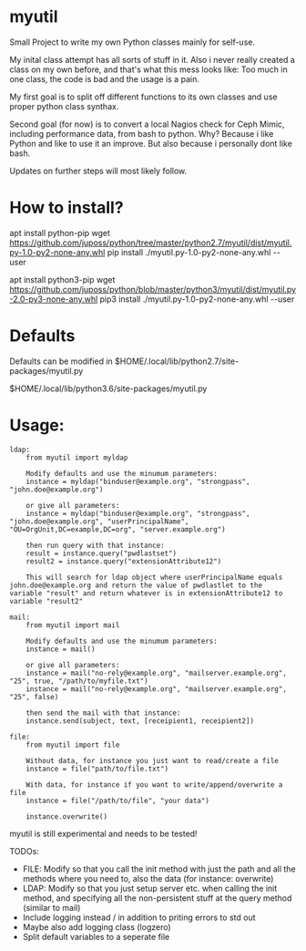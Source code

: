 # myutil
Small Project to write my own Python classes mainly for self-use.

My inital class attempt has all sorts of stuff in it.
Also i never really created a class on my own before, and that's what this mess looks like:
Too much in one class, the code is bad and the usage is a pain.

My first goal is to split off different functions to its own classes and use proper python class synthax.

Second goal (for now) is to convert a local Nagios check for Ceph Mimic, including performance data, from bash to python.
Why? Because i like Python and like to use it an improve. But also because i personally dont like bash.

Updates on further steps will most likely follow.

# How to install?
apt install python-pip
wget https://github.com/juposs/python/tree/master/python2.7/myutil/dist/myutil.py-1.0-py2-none-any.whl
pip install ./myutil.py-1.0-py2-none-any.whl --user

apt install python3-pip
wget https://github.com/juposs/python/blob/master/python3/myutil/dist/myutil.py-2.0-py3-none-any.whl
pip3 install ./myutil.py-1.0-py2-none-any.whl --user

# Defaults
Defaults can be modified in
$HOME/.local/lib/python2.7/site-packages/myutil.py

$HOME/.local/lib/python3.6/site-packages/myutil.py

# Usage:

    ldap:
        from myutil import myldap

        Modify defaults and use the minumum parameters:
        instance = myldap("binduser@example.org", "strongpass", "john.doe@example.org")

        or give all parameters:
        instance = myldap("binduser@example.org", "strongpass", "john.doe@example.org", "userPrincipalName", "OU=OrgUnit,DC=example,DC=org", "server.example.org")

        then run query with that instance:
        result = instance.query("pwdlastset")
        result2 = instance.query("extensionAttribute12")

        This will search for ldap object where userPrincipalName equals john.doe@example.org and return the value of pwdlastlet to the variable "result" and return whatever is in extensionAttribute12 to variable "result2"

    mail:
        from myutil import mail

        Modify defaults and use the minumum parameters:
        instance = mail()

        or give all parameters:
        instance = mail("no-rely@example.org", "mailserver.example.org", "25", true, "/path/to/myfile.txt")
        instance = mail("no-rely@example.org", "mailserver.example.org", "25", false)

        then send the mail with that instance:
        instance.send(subject, text, [receipient1, receipient2])

    file:
        from myutil import file

        Without data, for instance you just want to read/create a file
        instance = file("path/to/file.txt")

        With data, for instance if you want to write/append/overwrite a file
        instance = file("/path/to/file", "your data")

        instance.overwrite()

myutil is still experimental and needs to be tested!

TODOs:
- FILE: Modify so that you call the init method with just the path and all the methods where you need to,
  also the data (for instance: overwrite)
- LDAP: Modify so that you just setup server etc. when calling the init method, and specifying all the
  non-persistent stuff at the query method (similar to mail)
- Include logging instead / in addition to priting errors to std out
- Maybe also add logging class (logzero)
- Split default variables to a seperate file

